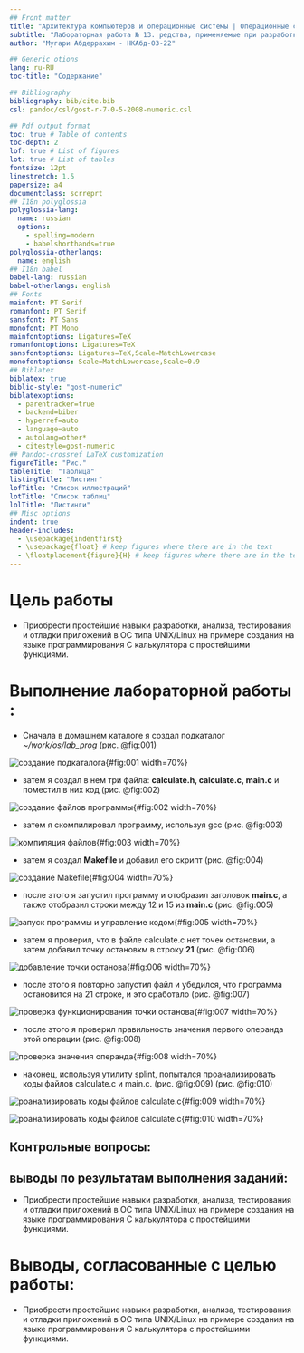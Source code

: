```yaml
---
## Front matter
title: "Архитектура компьютеров и операционные системы | Операционные системы"
subtitle: "Лабораторная работа № 13. редства, применяемые при разработке программного обеспечения в ОС типа UNIX/Linux"
author: "Мугари Абдеррахим - НКАбд-03-22"

## Generic otions
lang: ru-RU
toc-title: "Содержание"

## Bibliography
bibliography: bib/cite.bib
csl: pandoc/csl/gost-r-7-0-5-2008-numeric.csl

## Pdf output format
toc: true # Table of contents
toc-depth: 2
lof: true # List of figures
lot: true # List of tables
fontsize: 12pt
linestretch: 1.5
papersize: a4
documentclass: scrreprt
## I18n polyglossia
polyglossia-lang:
  name: russian
  options:
	- spelling=modern
	- babelshorthands=true
polyglossia-otherlangs:
  name: english
## I18n babel
babel-lang: russian
babel-otherlangs: english
## Fonts
mainfont: PT Serif
romanfont: PT Serif
sansfont: PT Sans
monofont: PT Mono
mainfontoptions: Ligatures=TeX
romanfontoptions: Ligatures=TeX
sansfontoptions: Ligatures=TeX,Scale=MatchLowercase
monofontoptions: Scale=MatchLowercase,Scale=0.9
## Biblatex
biblatex: true
biblio-style: "gost-numeric"
biblatexoptions:
  - parentracker=true
  - backend=biber
  - hyperref=auto
  - language=auto
  - autolang=other*
  - citestyle=gost-numeric
## Pandoc-crossref LaTeX customization
figureTitle: "Рис."
tableTitle: "Таблица"
listingTitle: "Листинг"
lofTitle: "Список иллюстраций"
lotTitle: "Список таблиц"
lolTitle: "Листинги"
## Misc options
indent: true
header-includes:
  - \usepackage{indentfirst}
  - \usepackage{float} # keep figures where there are in the text
  - \floatplacement{figure}{H} # keep figures where there are in the text
---
```


# Цель работы

- Приобрести простейшие навыки разработки, анализа, тестирования и отладки приложений в ОС типа UNIX/Linux на примере создания на языке программирования С калькулятора с простейшими функциями.

# Выполнение лабораторной работы : 

- Сначала в домашнем каталоге я создал подкаталог *~/work/os/lab_prog* (рис. @fig:001)

![создание подкаталога](image/1.png){#fig:001 width=70%}

- затем я создал в нем три файла: **calculate.h, calculate.c, main.c** и поместил в них код (рис. @fig:002)

![создание файлов программы](image/2.png){#fig:002 width=70%}

- затем я скомпилировал программу, используя gcc  (рис. @fig:003)

![компиляция файлов](image/3.png){#fig:003 width=70%}

- затем я создал **Makefile** и добавил его скрипт (рис. @fig:004)

![создание Makefile](image/4.png){#fig:004 width=70%}

- после этого я запустил программу и отобразил заголовок **main.c**, а также отобразил строки между 12 и 15 из **main.c** (рис. @fig:005)

![запуск программы и управление кодом](image/6.png){#fig:005 width=70%}

- затем я проверил, что в файле calculate.c нет точек остановки, а затем добавил точку остановкм в строку **21** (рис. @fig:006)

![добавление точки останова](image/7.png){#fig:006 width=70%}

- после этого я повторно запустил файл и убедился, что программа остановится на 21 строке, и это сработало (рис. @fig:007)

![проверка функционирования точки останова](image/8.png){#fig:007 width=70%}

- после этого я проверил правильность значения первого операнда этой операции (рис. @fig:008)

![проверка значения операнда](image/9.png){#fig:008 width=70%}

- наконец, используя утилиту splint, попытался проанализировать коды файлов calculate.c
и main.c. (рис. @fig:009) (рис. @fig:010)

![роанализировать коды файлов calculate.c](image/10.png){#fig:009 width=70%}

![роанализировать коды файлов calculate.c](image/11.png){#fig:010 width=70%}


## Контрольные вопросы:





## выводы по результатам выполнения заданий:

- Приобрести простейшие навыки разработки, анализа, тестирования и отладки приложений в ОС типа UNIX/Linux на примере создания на языке программирования С калькулятора с простейшими функциями.
  
# Выводы, согласованные с целью работы:

- Приобрести простейшие навыки разработки, анализа, тестирования и отладки приложений в ОС типа UNIX/Linux на примере создания на языке программирования С калькулятора с простейшими функциями.

